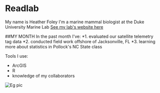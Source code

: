 # Readlab


My name is Heather Foley
I'm a marine mammal biologist at the Duke University Marine Lab
[See my lab's website here](http://superpod.ml.duke.edu/read/)


##MY MONTH
In the past month I've:
*1. evaluated our satellite telemetry tag data
*2. conducted field work offshore of Jacksonville, FL
*3. learning more about statistics in Pollock's NC State class

Tools I use:
- ArcGIS
- R
- knowledge of my collaborators

![Eg pic](http://superpod.ml.duke.edu/read/wp-content/themes/striking3_4/cache/images8/7_slide-conservation.jpg-680x200.jpg)




